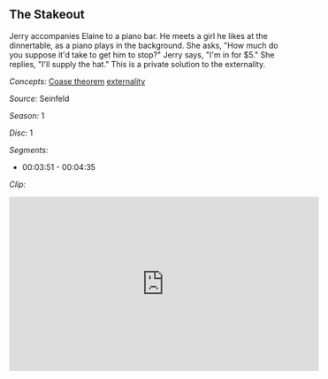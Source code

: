 ## The Stakeout

Jerry accompanies Elaine to a piano bar. He meets a girl he likes at the dinnertable, as a piano plays in the background.  She asks, "How much do you suppose it'd take to get him to stop?" Jerry says, "I'm in for $5." She replies, "I'll supply the hat." This is a private solution to the externality.

*Concepts:*
[Coase theorem](/concept/coase-theorem/)
[externality](/concept/externality/)

*Source:* Seinfeld

*Season:* 1

*Disc:* 1

*Segments:*

 * 00:03:51 - 00:04:35

*Clip:*

<iframe width="560" height="315" src="https://criticalcommons.org/embed?m=eUDrJ3PIY" frameborder="0" allowfullscreen></iframe>
